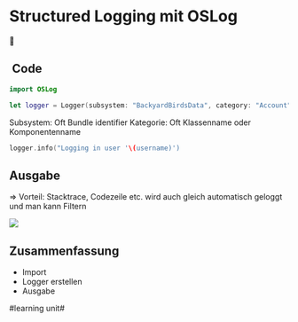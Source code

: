 # Structured Logging mit OSLog
📜

##  Code
```swift
import OSLog
```

```swift
let logger = Logger(subsystem: "BackyardBirdsData", category: "Account")
```

Subsystem: Oft Bundle identifier
Kategorie: Oft Klassenname oder Komponentenname

```swift
logger.info("Logging in user '\(username)')
```

## Ausgabe

=\> Vorteil: Stacktrace, Codezeile etc. wird auch gleich automatisch geloggt und man kann Filtern

![][image-1]

## Zusammenfassung
- Import
- Logger erstellen
- Ausgabe

[image-1]:	assets/Bildschirmfoto%202023-06-09%20um%2014.19.44.png

#learning unit#